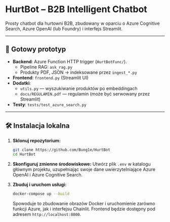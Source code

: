 # HurtBot – B2B Intelligent Chatbot

Prosty chatbot dla hurtowni B2B, zbudowany w oparciu o Azure Cognitive Search, Azure OpenAI (lub Foundry) i interfejs Streamlit.

---

## 🚀 Gotowy prototyp

- **Backend**: Azure Function HTTP trigger (`HurtBotFunc/`).
  - Pipeline RAG: `ask_rag.py`
  - Produkty PDF, JSON → indeksowane przez `ingest_*.py`
- **Frontend**: `frontend.py` (Streamlit UI)
- **Dodatki**:
  - `utils.py` — wyszukiwanie produktów po embeddingach
  - `docs/REGULAMIN.pdf` — regulamin (może być serwowany przez Streamlit)
- **Testy**: `tests/test_azure_search.py`

---

## 🛠 Instalacja lokalna

1.  **Sklonuj repozytorium:**
    ```bash
    git clone https://github.com/Bung1e/HurtBot
    cd HurtBot
    ```

2.  **Skonfiguruj zmienne środowiskowe:**
    Utwórz plik `.env` w katalogu głównym projektu, uzupełniając swoje dane uwierzytelniające Azure OpenAI i Azure Cognitive Search.

3.  **Zbuduj i uruchom usługi:**
    ```bash
    docker-compose up --build
    ```
    Spowoduje to zbudowanie obrazów Docker i uruchomienie zarówno funkcji Azure, jak i interfejsu Chainlit. Frontend będzie dostępny pod adresem `http://localhost:8000`.
